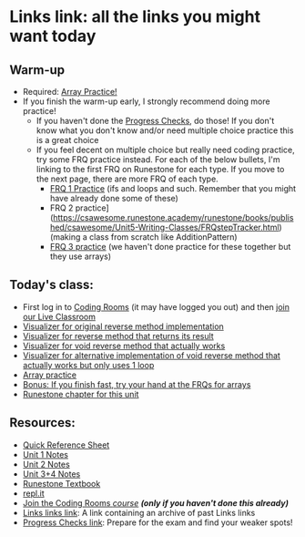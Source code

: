 # Links link: all the links you might want today
## Warm-up
* Required: [Array Practice!](https://csawesome.runestone.academy/runestone/assignments/doAssignment?assignment_id=67882)
* If you finish the warm-up early, I strongly recommend doing more practice!
  - If you haven't done the [Progress Checks](https://gist.github.com/mrDonoghue/c653915e0baa63fc2b65a6278dc7a190), do those! If you don't know what you don't know and/or need multiple choice practice this is a great choice
  - If you feel decent on multiple choice but really need coding practice, try some FRQ practice instead. For each of the below bullets, I'm linking to the first FRQ on Runestone for each type. If you move to the next page, there are more FRQ of each type.
     - [FRQ 1 Practice](https://csawesome.runestone.academy/runestone/books/published/csawesome/Unit4-Iteration/FRQcalendar.html) (ifs and loops and such. Remember that you might have already done some of these)
     - FRQ 2 practice](https://csawesome.runestone.academy/runestone/books/published/csawesome/Unit5-Writing-Classes/FRQstepTracker.html) (making a class from scratch like AdditionPattern)
     -  [FRQ 3 practice](https://csawesome.runestone.academy/runestone/books/published/csawesome/Unit6-Arrays/topic-6-4-array-algorithms.html) (we haven't done practice for these together but they use arrays)

## Today's class:
* First log in to [Coding Rooms](http://app.codingrooms.com/) (it may have logged you out) and then [join our Live Classroom](https://app.codingrooms.com/c-join/c/2sU6YiD8fCxC)
* [Visualizer for original reverse method implementation](http://pythontutor.com/java.html#code=public%20class%20Main%20%7B%0A%20%20public%20static%20void%20printIntArr%28int%5B%5D%20arr%29%20%7B%0A%20%20%20%20for%20%28int%20i%20%3D%200%3B%20i%20%3C%20arr.length%3B%20i%2B%2B%29%20%7B%0A%20%20%20%20%20%20System.out.println%28arr%5Bi%5D%29%3B%0A%20%20%20%20%7D%0A%20%20%7D%0A%20%20%0A%20%20public%20static%20void%20reverse%28int%5B%5D%20arr%29%20%7B%0A%20%20%20%20int%5B%5D%20reversed%20%3D%20new%20int%5Barr.length%5D%3B%0A%20%20%20%20for%28int%20i%20%3D%200%3B%20i%20%3C%20arr.length%3B%20i%2B%2B%29%0A%20%20%20%20%7B%0A%20%20%20%20%20%20reversed%5Breversed.length%20-%20i%20-%201%5D%20%3D%20arr%5Bi%5D%3B%0A%20%20%20%20%7D%0A%20%20%20%20arr%20%3D%20reversed%3B%0A%20%20%7D%0A%20%20%20%20%0A%20%20public%20static%20void%20main%28String%5B%5D%20args%29%20%7B%0A%20%20%20%20int%5B%5D%20arr1%20%3D%20%7B1,%202,%203,%204%7D%3B%0A%20%20%20%20reverse%28arr1%29%3B%0A%20%20%20%20printIntArr%28arr1%29%3B%0A%20%20%7D%0A%20%20%0A%20%20%0A%7D&cumulative=false&curInstr=22&heapPrimitives=nevernest&mode=display&origin=opt-frontend.js&py=java&rawInputLstJSON=%5B%5D&textReferences=false)
*  [Visualizer for reverse method that returns its result](http://pythontutor.com/java.html#code=public%20class%20Main%20%7B%0A%20%20public%20static%20void%20printIntArr%28int%5B%5D%20arr%29%20%7B%0A%20%20%20%20for%20%28int%20i%20%3D%200%3B%20i%20%3C%20arr.length%3B%20i%2B%2B%29%20%7B%0A%20%20%20%20%20%20System.out.println%28arr%5Bi%5D%29%3B%0A%20%20%20%20%7D%0A%20%20%7D%0A%20%20%0A%20%20public%20static%20int%5B%5D%20reverse%28int%5B%5D%20arr%29%20%7B%0A%20%20%20%20int%5B%5D%20reversed%20%3D%20new%20int%5Barr.length%5D%3B%0A%20%20%20%20for%28int%20i%20%3D%200%3B%20i%20%3C%20arr.length%3B%20i%2B%2B%29%0A%20%20%20%20%7B%0A%20%20%20%20%20%20reversed%5Breversed.length%20-%20i%20-%201%5D%20%3D%20arr%5Bi%5D%3B%0A%20%20%20%20%7D%0A%20%20%20%20return%20reversed%3B%0A%20%20%7D%0A%20%20%20%20%0A%20%20public%20static%20void%20main%28String%5B%5D%20args%29%20%7B%0A%20%20%20%20int%5B%5D%20arr1%20%3D%20%7B1,%202,%203,%204%7D%3B%0A%20%20%20%20arr1%20%3D%20reverse%28arr1%29%3B%0A%20%20%20%20printIntArr%28arr1%29%3B%0A%20%20%7D%0A%20%20%0A%20%20%0A%7D&cumulative=false&curInstr=0&heapPrimitives=nevernest&mode=display&origin=opt-frontend.js&py=java&rawInputLstJSON=%5B%5D&textReferences=false)
* [Visualizer for void reverse method that actually works](http://pythontutor.com/java.html#code=public%20class%20Main%20%7B%0A%20%20public%20static%20void%20printIntArr%28int%5B%5D%20arr%29%20%7B%0A%20%20%20%20for%20%28int%20i%20%3D%200%3B%20i%20%3C%20arr.length%3B%20i%2B%2B%29%20%7B%0A%20%20%20%20%20%20System.out.println%28arr%5Bi%5D%29%3B%0A%20%20%20%20%7D%0A%20%20%7D%0A%20%20%0A%20%20public%20static%20void%20reverse%28int%5B%5D%20arr%29%20%7B%0A%20%20%20%20int%5B%5D%20reversed%20%3D%20new%20int%5Barr.length%5D%3B%0A%20%20%20%20for%20%28int%20i%20%3D%200%3B%20i%20%3C%20arr.length%3B%20i%2B%2B%29%0A%20%20%20%20%7B%0A%20%20%20%20%20%20reversed%5Breversed.length%20-%20i%20-%201%5D%20%3D%20arr%5Bi%5D%3B%0A%20%20%20%20%7D%0A%20%20%20%20for%20%28int%20i%20%3D%200%3B%20i%20%3C%20arr.length%3B%20i%2B%2B%29%0A%20%20%20%20%7B%0A%20%20%20%20%20%20arr%5Bi%5D%20%3D%20reversed%5Bi%5D%3B%0A%20%20%20%20%7D%0A%20%20%7D%0A%20%20%20%20%0A%20%20public%20static%20void%20main%28String%5B%5D%20args%29%20%7B%0A%20%20%20%20int%5B%5D%20arr1%20%3D%20%7B1,%202,%203,%204%7D%3B%0A%20%20%20%20reverse%28arr1%29%3B%0A%20%20%20%20printIntArr%28arr1%29%3B%0A%20%20%7D%0A%20%20%0A%20%20%0A%7D&cumulative=false&curInstr=35&heapPrimitives=nevernest&mode=display&origin=opt-frontend.js&py=java&rawInputLstJSON=%5B%5D&textReferences=false)
* [Visualizer for alternative implementation of void reverse method that actually works but only uses 1 loop](http://pythontutor.com/java.html#code=public%20class%20Main%20%7B%0A%20%20public%20static%20void%20printIntArr%28int%5B%5D%20arr%29%20%7B%0A%20%20%20%20for%20%28int%20i%20%3D%200%3B%20i%20%3C%20arr.length%3B%20i%2B%2B%29%20%7B%0A%20%20%20%20%20%20System.out.println%28arr%5Bi%5D%29%3B%0A%20%20%20%20%7D%0A%20%20%7D%0A%20%20%0A%20%20public%20static%20void%20reverse%28int%5B%5D%20arr%29%20%7B%0A%20%20%20%20for%20%28int%20i%20%3D%200%3B%20i%20%3C%20arr.length%20/%202%3B%20i%2B%2B%29%0A%20%20%20%20%7B%0A%20%20%20%20%20%20int%20tmp%20%3D%20arr%5Bi%5D%3B%0A%20%20%20%20%20%20arr%5Bi%5D%20%3D%20arr%5Barr.length%20-%201%20-%20i%5D%3B%0A%20%20%20%20%20%20arr%5Barr.length%20-%201%20-%20i%5D%20%3D%20tmp%3B%0A%20%20%20%20%7D%0A%20%20%7D%0A%20%20%20%20%0A%20%20public%20static%20void%20main%28String%5B%5D%20args%29%20%7B%0A%20%20%20%20int%5B%5D%20arr1%20%3D%20%7B1,%202,%203,%204%7D%3B%0A%20%20%20%20reverse%28arr1%29%3B%0A%20%20%20%20printIntArr%28arr1%29%3B%0A%20%20%7D%0A%20%20%0A%20%20%0A%7D&cumulative=false&curInstr=0&heapPrimitives=nevernest&mode=display&origin=opt-frontend.js&py=java&rawInputLstJSON=%5B%5D&textReferences=false)
* [Array practice](https://csawesome.runestone.academy/runestone/assignments/doAssignment?assignment_id=67882)
* [Bonus: If you finish fast, try your hand at the FRQs for arrays](https://csawesome.runestone.academy/runestone/books/published/csawesome/Unit6-Arrays/topic-6-4-array-algorithms.html)
* [Runestone chapter for this unit](https://csawesome.runestone.academy/runestone/books/published/csawesome/Unit6-Arrays/toctree.html)

## Resources:
* [Quick Reference Sheet]( https://apcentral.collegeboard.org/pdf/ap-computer-science-a-java-quick-reference.pdf?course=ap-computer-science-a )
* [Unit 1 Notes](https://gist.github.com/mrDonoghue/6f097b0a542598d27c27f7adec5c568c)
* [Unit 2 Notes](https://gist.github.com/mrDonoghue/c66799d9887dddb1d86710d9bade8a14)
* [Unit 3+4 Notes](https://gist.github.com/mrDonoghue/584d61a03c362bd0efad5aaf09d12e5a)
* [Runestone Textbook](https://csawesome.runestone.academy/runestone/books/published/csawesome/index.html)
* [repl.it](https://repl.it/~)
* [Join the Coding Rooms *course*](https://app.codingrooms.com/management/courses/join-by-code/UP8Wz3o1) ***(only if you haven't done this already)***
* [Links links link](https://gist.github.com/mrDonoghue/85c00adcd07a5fa9696e10fdda430578): A link containing an archive of past Links links
* [Progress Checks link](https://gist.github.com/mrDonoghue/de5fe548bfc3c7ff405884a56a2b29bc): Prepare for the exam and find your weaker spots! 
